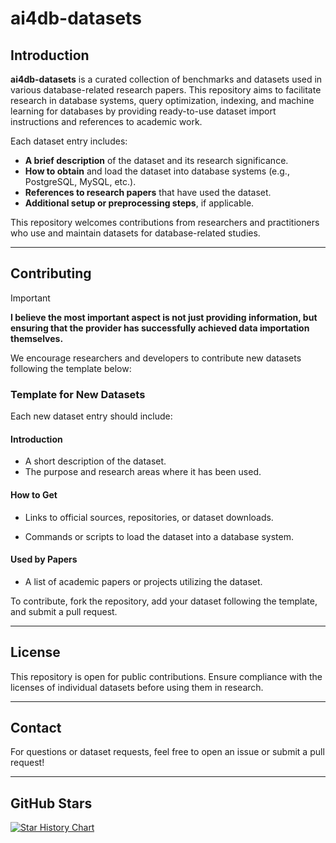 # ai4db-datasets

## Introduction

**ai4db-datasets** is a curated collection of benchmarks and datasets used in various database-related research papers. This repository aims to facilitate research in database systems, query optimization, indexing, and machine learning for databases by providing ready-to-use dataset import instructions and references to academic work.

Each dataset entry includes:

- **A brief description** of the dataset and its research significance.
- **How to obtain** and load the dataset into database systems (e.g., PostgreSQL, MySQL, etc.).
- **References to research papers** that have used the dataset.
- **Additional setup or preprocessing steps**, if applicable.

This repository welcomes contributions from researchers and practitioners who use and maintain datasets for database-related studies.

------

## Contributing

> [!IMPORTANT]
>
> **I believe the most important aspect is not just providing information, but ensuring that the provider has successfully achieved data importation themselves.**

We encourage researchers and developers to contribute new datasets following the template below:

### Template for New Datasets

Each new dataset entry should include:

#### **Introduction**

- A short description of the dataset.
- The purpose and research areas where it has been used.

#### **How to Get**

- Links to official sources, repositories, or dataset downloads.

- Commands or scripts to load the dataset into a database system.

#### **Used by Papers**

- A list of academic papers or projects utilizing the dataset.

To contribute, fork the repository, add your dataset following the template, and submit a pull request.

------

## License

This repository is open for public contributions. Ensure compliance with the licenses of individual datasets before using them in research.

------

## Contact

For questions or dataset requests, feel free to open an issue or submit a pull request!

------

## GitHub Stars

<a href="https://star-history.com/#Wind-Gone/ai4db-datasets&Date">

  <picture>
    <source media="(prefers-color-scheme: dark)" srcset="https://api.star-history.com/svg?repos=Wind-Gone/ai4db-datasets&type=Date&theme=dark" />
    <source media="(prefers-color-scheme: light)" srcset="https://api.star-history.com/svg?repos=Wind-Gone/ai4db-datasets&type=Date" />
    <img alt="Star History Chart" src="https://api.star-history.com/svg?repos=Wind-Gone/ai4db-datasets&type=Date" />
  </picture>

</a>
